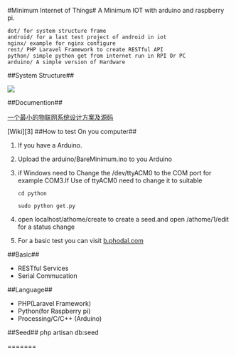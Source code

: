 #Minimum Internet of Things#
A Minimum IOT with arduino and raspberry 
pi.

    dot/ for system structure frame
    android/ for a last test project of android in iot
    nginx/ example for nginx configure
    rest/ PHP Laravel Framework to create RESTful API
    python/ simple python get from internet run in RPI Or PC
    arduino/ A simple version of Hardware


##System Structure##

![](https://raw.github.com/gmszone/iot/master/dot/struct.jpg)

##Documention##

[一个最小的物联网系统设计方案及源码][2]

[Wiki][3]
##How to test On you computer##
 1. If you have a Arduino.

 2. Upload the arduino/BareMinimum.ino to you Arduino 


 3. if Windows need to Change the /dev/ttyACM0 to the COM port for example COM3.If Use of ttyACM0 need to change it to suitable

        cd python
 
        sudo python get.py

 4. open localhost/athome/create to create a seed.and open /athome/1/edit for a status change

 5. For a basic test you can visit [b.phodal.com][1]
 

##Basic##

- RESTful Services
- Serial Commucation

##Language##
- PHP(Laravel Framework)
- Python(for Raspberry pi)
- Processing/C/C++ (Arduino)

##Seed##
    php  artisan db:seed

[1]:http://b.phodal.com
[2]:http://www.phodal.com/blog/bare-minimum-iot
=======
